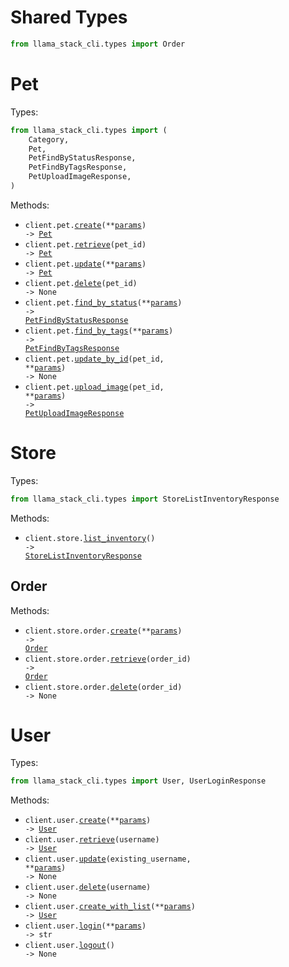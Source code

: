# Shared Types

```python
from llama_stack_cli.types import Order
```

# Pet

Types:

```python
from llama_stack_cli.types import (
    Category,
    Pet,
    PetFindByStatusResponse,
    PetFindByTagsResponse,
    PetUploadImageResponse,
)
```

Methods:

- <code title="post /pet">client.pet.<a href="./src/llama_stack_cli/resources/pet.py">create</a>(\*\*<a href="src/llama_stack_cli/types/pet_create_params.py">params</a>) -> <a href="./src/llama_stack_cli/types/pet.py">Pet</a></code>
- <code title="get /pet/{petId}">client.pet.<a href="./src/llama_stack_cli/resources/pet.py">retrieve</a>(pet_id) -> <a href="./src/llama_stack_cli/types/pet.py">Pet</a></code>
- <code title="put /pet">client.pet.<a href="./src/llama_stack_cli/resources/pet.py">update</a>(\*\*<a href="src/llama_stack_cli/types/pet_update_params.py">params</a>) -> <a href="./src/llama_stack_cli/types/pet.py">Pet</a></code>
- <code title="delete /pet/{petId}">client.pet.<a href="./src/llama_stack_cli/resources/pet.py">delete</a>(pet_id) -> None</code>
- <code title="get /pet/findByStatus">client.pet.<a href="./src/llama_stack_cli/resources/pet.py">find_by_status</a>(\*\*<a href="src/llama_stack_cli/types/pet_find_by_status_params.py">params</a>) -> <a href="./src/llama_stack_cli/types/pet_find_by_status_response.py">PetFindByStatusResponse</a></code>
- <code title="get /pet/findByTags">client.pet.<a href="./src/llama_stack_cli/resources/pet.py">find_by_tags</a>(\*\*<a href="src/llama_stack_cli/types/pet_find_by_tags_params.py">params</a>) -> <a href="./src/llama_stack_cli/types/pet_find_by_tags_response.py">PetFindByTagsResponse</a></code>
- <code title="post /pet/{petId}">client.pet.<a href="./src/llama_stack_cli/resources/pet.py">update_by_id</a>(pet_id, \*\*<a href="src/llama_stack_cli/types/pet_update_by_id_params.py">params</a>) -> None</code>
- <code title="post /pet/{petId}/uploadImage">client.pet.<a href="./src/llama_stack_cli/resources/pet.py">upload_image</a>(pet_id, \*\*<a href="src/llama_stack_cli/types/pet_upload_image_params.py">params</a>) -> <a href="./src/llama_stack_cli/types/pet_upload_image_response.py">PetUploadImageResponse</a></code>

# Store

Types:

```python
from llama_stack_cli.types import StoreListInventoryResponse
```

Methods:

- <code title="get /store/inventory">client.store.<a href="./src/llama_stack_cli/resources/store/store.py">list_inventory</a>() -> <a href="./src/llama_stack_cli/types/store_list_inventory_response.py">StoreListInventoryResponse</a></code>

## Order

Methods:

- <code title="post /store/order">client.store.order.<a href="./src/llama_stack_cli/resources/store/order.py">create</a>(\*\*<a href="src/llama_stack_cli/types/store/order_create_params.py">params</a>) -> <a href="./src/llama_stack_cli/types/shared/order.py">Order</a></code>
- <code title="get /store/order/{orderId}">client.store.order.<a href="./src/llama_stack_cli/resources/store/order.py">retrieve</a>(order_id) -> <a href="./src/llama_stack_cli/types/shared/order.py">Order</a></code>
- <code title="delete /store/order/{orderId}">client.store.order.<a href="./src/llama_stack_cli/resources/store/order.py">delete</a>(order_id) -> None</code>

# User

Types:

```python
from llama_stack_cli.types import User, UserLoginResponse
```

Methods:

- <code title="post /user">client.user.<a href="./src/llama_stack_cli/resources/user.py">create</a>(\*\*<a href="src/llama_stack_cli/types/user_create_params.py">params</a>) -> <a href="./src/llama_stack_cli/types/user.py">User</a></code>
- <code title="get /user/{username}">client.user.<a href="./src/llama_stack_cli/resources/user.py">retrieve</a>(username) -> <a href="./src/llama_stack_cli/types/user.py">User</a></code>
- <code title="put /user/{username}">client.user.<a href="./src/llama_stack_cli/resources/user.py">update</a>(existing_username, \*\*<a href="src/llama_stack_cli/types/user_update_params.py">params</a>) -> None</code>
- <code title="delete /user/{username}">client.user.<a href="./src/llama_stack_cli/resources/user.py">delete</a>(username) -> None</code>
- <code title="post /user/createWithList">client.user.<a href="./src/llama_stack_cli/resources/user.py">create_with_list</a>(\*\*<a href="src/llama_stack_cli/types/user_create_with_list_params.py">params</a>) -> <a href="./src/llama_stack_cli/types/user.py">User</a></code>
- <code title="get /user/login">client.user.<a href="./src/llama_stack_cli/resources/user.py">login</a>(\*\*<a href="src/llama_stack_cli/types/user_login_params.py">params</a>) -> str</code>
- <code title="get /user/logout">client.user.<a href="./src/llama_stack_cli/resources/user.py">logout</a>() -> None</code>
